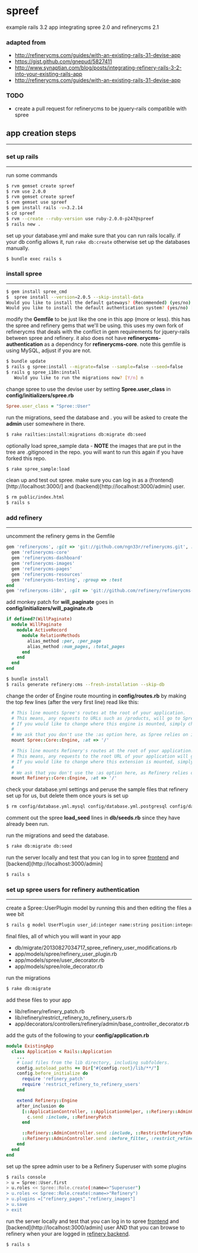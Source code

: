 spreef
======

example rails 3.2 app integrating spree 2.0 and refinerycms 2.1

### adapted from
* http://refinerycms.com/guides/with-an-existing-rails-31-devise-app
* https://gist.github.com/gnepud/5827411
* http://www.synaptian.com/blog/posts/integrating-refinery-rails-3-2-into-your-existing-rails-app
* http://refinerycms.com/guides/with-an-existing-rails-31-devise-app

### TODO
* create a pull request for refinerycms to be jquery-rails compatible with spree

## app creation steps


- - -
### set up rails
- - -

run some commands
```sh
$ rvm gemset create spreef
$ rvm use 2.0.0
$ rvm gemset create spreef
$ rvm gemset use spreef
$ gem install rails -v=3.2.14
$ cd spreef
$ rvm --create --ruby-version use ruby-2.0.0-p247@spreef
$ rails new .
```

set up your database.yml and make sure that you can run rails locally. if your db config allows it, run ```rake db:create``` otherwise set up the databases manually.

```sh
$ bundle exec rails s
```

### install spree
- - -

```sh
$ gem install spree_cmd
$  spree install --version=2.0.5 --skip-install-data
Would you like to install the default gateways? (Recommended) (yes/no) [yes] yes
Would you like to install the default authentication system? (yes/no) [yes] yes
```

modify the __Gemfile__ to be just like the one in this app (more or less). this has the spree and refinery gems that we'll be using. this uses my own fork of refinerycms that deals with the conflict in gem requirements for jquery-rails between spree and refinery. it also does not have __refinerycms-authentication__ as a dependncy for __refinerycms-core__. note this gemfile is using MySQL, adjust if you are not.

```sh
$ bundle update
$ rails g spree:install --migrate=false --sample=false --seed=false
$ rails g spree_i18n:install
   Would you like to run the migrations now? [Y/n] n
```

change spree to use the devise user by setting __Spree.user_class__ in __config/initializers/spree.rb__
```ruby
Spree.user_class = "Spree::User"
```

run the migrations, seed the database and . you will be asked to create the __admin__ user somewhere in there.
```sh
$ rake railties:install:migrations db:migrate db:seed
```

optionally load spree_sample data - __NOTE__ the images that are put in the tree are .gitignored in the repo. you will want to run this again if you have forked this repo.
```sh
$ rake spree_sample:load
```

clean up and test out spree. make sure you can log in as a (frontend)[http://localhost:3000/] and (backend)[http://localhost:3000/admin] user.
```sh
$ rm public/index.html
$ rails s
```

### add refinery
- - -

uncomment the refinery gems in the Gemfile
```ruby
gem 'refinerycms', :git => 'git://github.com/ngn33r/refinerycms.git', :branch => '2-1-stable' do
  gem 'refinerycms-core'
  gem 'refinerycms-dashboard'
  gem 'refinerycms-images'
  gem 'refinerycms-pages'
  gem 'refinerycms-resources'
  gem 'refinerycms-testing', :group => :test
end
gem 'refinerycms-i18n', :git => 'git://github.com/refinery/refinerycms-i18n.git', :branch => '2-1-stable'
```

add monkey patch for __will_paginate__ goes in __config/initializers/will_paginate.rb__
```ruby
if defined?(WillPaginate)
  module WillPaginate
    module ActiveRecord
      module RelationMethods
        alias_method :per, :per_page
        alias_method :num_pages, :total_pages
      end
    end
  end
end
```

```sh
$ bundle install
$ rails generate refinery:cms --fresh-installation --skip-db
```

change the order of Engine route mounting in __config/routes.rb__ by making the top few lines (after the very first line) read like this:
```ruby
  # This line mounts Spree's routes at the root of your application.
  # This means, any requests to URLs such as /products, will go to Spree::ProductsController.
  # If you would like to change where this engine is mounted, simply change the :at option to something different.
  #
  # We ask that you don't use the :as option here, as Spree relies on it being the default of "spree"
  mount Spree::Core::Engine, :at => '/'

  # This line mounts Refinery's routes at the root of your application.
  # This means, any requests to the root URL of your application will go to Refinery::PagesController#home.
  # If you would like to change where this extension is mounted, simply change the :at option to something different.
  #
  # We ask that you don't use the :as option here, as Refinery relies on it being the default of "refinery"
  mount Refinery::Core::Engine, :at => '/'
```

check your database.yml settings and peruse the sample files that refinery set up for us, but delete them once yours is set up
```sh
$ rm config/database.yml.mysql config/database.yml.postgresql config/database.yml.sqlite3
```

comment out the spree __load_seed__ lines in __db/seeds.rb__ since they have already been run.

run the migrations and seed the database.
```sh
$ rake db:migrate db:seed
```

run the server locally and test that you can log in to spree [frontend](http://localhost:3000/) and [backend](http://localhost:3000/admin]
```sh
$ rails s
```

### set up spree users for refinery authentication
- - -

create a Spree::UserPlugin model by running this and then editing the files a wee bit
```sh
$ rails g model UserPlugin user_id:integer name:string position:integer
```

final files, all of which you will want in your app
* db/migrate/20130827034717_spree_refinery_user_modifications.rb
* app/models/spree/refinery_user_plugin.rb
* app/models/spree/user_decorator.rb
* app/models/spree/role_decorator.rb

run the migrations
```sh
$ rake db:migrate
```

add these files to your app
* lib/refinery/refinery_patch.rb
* lib/refinery/restrict_refinery_to_refinery_users.rb
* app/decorators/controllers/refinery/admin/base_controller_decorator.rb

add the guts of the following to your __config/application.rb__
```ruby
module ExistingApp
  class Application < Rails::Application
    ...
    # Load files from the lib directory, including subfolders.
    config.autoload_paths += Dir["#{config.root}/lib/**/"]
    config.before_initialize do
      require 'refinery_patch'
      require 'restrict_refinery_to_refinery_users'
    end

    extend Refinery::Engine
    after_inclusion do
      [::ApplicationController, ::ApplicationHelper, ::Refinery::AdminController].each do |c|
        c.send :include, ::RefineryPatch
      end

      ::Refinery::AdminController.send :include, ::RestrictRefineryToRefineryUsers
      ::Refinery::AdminController.send :before_filter, :restrict_refinery_to_refinery_users
    end
  end
end
```

set up the spree admin user to be a Refinery Superuser with some plugins
```sh
$ rails console
> u = Spree::User.first
> u.roles << Spree::Role.create(:name=>"Superuser")
> u.roles << Spree::Role.create(:name=>"Refinery")
> u.plugins =["refinery_pages","refinery_images"]
> u.save
> exit
```

run the server locally and test that you can log in to spree [frontend](http://localhost:3000/) and [backend](http://localhost:3000/admin] user AND that you can browse to refinery when your are logged in  [refinery backend](http://localhost:3000/refinery).
```sh
$ rails s
```
